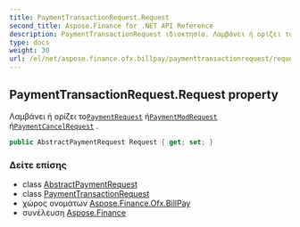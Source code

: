 ```yaml
---
title: PaymentTransactionRequest.Request
second_title: Aspose.Finance for .NET API Reference
description: PaymentTransactionRequest ιδιοκτησία. Λαμβάνει ή ορίζει τοPaymentRequest ήPaymentModRequest ήPaymentCancelRequest .
type: docs
weight: 30
url: /el/net/aspose.finance.ofx.billpay/paymenttransactionrequest/request/
---
```

## PaymentTransactionRequest.Request property

Λαμβάνει ή ορίζει το[`PaymentRequest`](../../paymentrequest/) ή[`PaymentModRequest`](../../paymentmodrequest/) ή[`PaymentCancelRequest`](../../paymentcancelrequest/) .

```csharp
public AbstractPaymentRequest Request { get; set; }
```

### Δείτε επίσης

* class [AbstractPaymentRequest](../../abstractpaymentrequest/)
* class [PaymentTransactionRequest](../)
* χώρος ονομάτων [Aspose.Finance.Ofx.BillPay](../../paymenttransactionrequest/)
* συνέλευση [Aspose.Finance](../../../)


